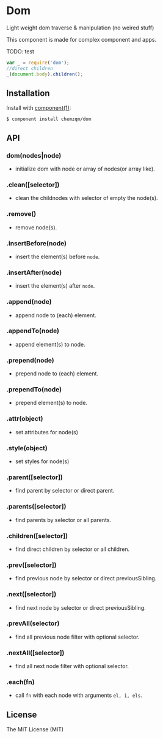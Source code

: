 # Dom

  Light weight dom traverse & manipulation (no weired stuff)

  This component is made for complex component and apps.

  TODO: test

``` js
var _ = require('dom');
//direct children
_(document.body).children();
```

## Installation

  Install with [component(1)](http://component.io):

    $ component install chemzqm/dom

## API

### dom(nodes|node)

* initialize dom with node or array of nodes(or array like).

### .clean([selector])

* clean the childnodes with selector of empty the node(s).

### .remove()

* remove node(s).

### .insertBefore(node)

* insert the element(s) before `node`.

### .insertAfter(node)

* insert the element(s) after `node`.

### .append(node)

* append node to (each) element.

### .appendTo(node)

* append element(s) to node.


### .prepend(node)

* prepend node to (each) element.

### .prependTo(node)

* prepend element(s) to node.

### .attr(object)

* set attributes for node(s)

### .style(object)

* set styles for node(s)

### .parent([selector])

* find parent by selector or direct parent.

### .parents([selector])

* find parents by selector or all parents.

### .children([selector])

* find direct children by selector or all children.

### .prev([selector])

* find previous node by selector or direct previousSibling.

### .next([selector])

* find next node by selector or direct previousSibling.

### .prevAll(selector)

* find all previous node filter with optional selector.

### .nextAll([selector])

* find all next node filter with optional selector.

### .each(fn)

* call `fn` with each node with arguments `el, i, els`.

## License

  The MIT License (MIT)

